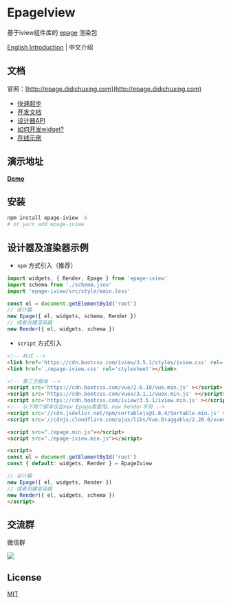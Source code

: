# EpageIview

基于iview组件库的 [epage](https://github.com/didichuxing/epage) 渲染包

[English Introduction](./README_EN.md) | 中文介绍

## 文档

官网：[http://epage.didichuxing.com](http://epage.didichuxing.com)

- [快速起步](http://epage.didichuxing.com/usage/#快速起步)
- [开发文档](http://epage.didichuxing.com/developer/)
- [设计器API](http://epage.didichuxing.com/developer/epage.html)
- [如何开发widget?](http://epage.didichuxing.com/developer/widget.html)
- [在线示例](http://epage.didichuxing.com/examples/)

## 演示地址

**[Demo](http://epage.didichuxing.com/examples/render.html)**

## 安装

```sh
npm install epage-iview -S
# or yarn add epage-iview
```

## 设计器及渲染器示例

-  `npm` 方式引入（推荐）

```js
import widgets, { Render, Epage } from 'epage-iview'
import schema from './schema.json'
import 'epage-iview/src/style/main.less'

const el = document.getElementById('root')
// 设计器
new Epage({ el, widgets, schema, Render })
// 或者创建渲染器
new Render({ el, widgets, schema })
```

-  `script` 方式引入

```html
<!-- 样式 -->
<link href='https://cdn.bootcss.com/iview/3.5.1/styles/iview.css' rel='stylesheet'></link>
<link href='./epage-iview.css' rel='stylesheet'></link>

<!-- 第三方脚本 -->
<script src='https://cdn.bootcss.com/vue/2.6.10/vue.min.js' ></script>
<script src='https://cdn.bootcss.com/vuex/3.1.1/vuex.min.js' ></script>
<script src='https://cdn.bootcss.com/iview/3.5.1/iview.min.js' ></script>
<!-- 以下两个脚本仅在new Epage需要用，new Render不用 -->
<script src='//cdn.jsdelivr.net/npm/sortablejs@1.8.4/Sortable.min.js' ></script>
<script src='//cdnjs.cloudflare.com/ajax/libs/Vue.Draggable/2.20.0/vuedraggable.umd.min.js' ></script>

<script src="./epage.min.js"></script>
<script src="./epage-iview.min.js"></script>

<script>
const el = document.getElementById('root')
const { default: widgets, Render } = EpageIview

// 设计器
new Epage({ el, widgets, Render })
// 或者创建渲染器
new Render({ el, widgets, schema })
</script>

```

## 交流群

微信群

![](https://github.com/didi/epage/raw/master/public/imgs/epage-qrcode.png)

## License

[MIT](http://opensource.org/licenses/MIT)
